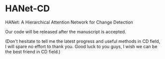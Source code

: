 # HANet-CD
HANet: A Hierarchical Attention Network for Change Detection

Our code will be released after the manuscript is accepted.

(Don't hesitate to tell me the latest progress and useful methods in CD field, I will spare no effort to thank you. Good luck to you guys, I wish we can be the best friend in CD field.)
